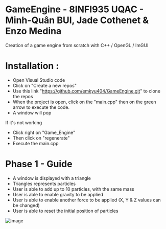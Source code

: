 # GameEngine - 8INFI935 UQAC - Minh-Quân BUI, Jade Cothenet & Enzo Medina

Creation of a game engine from scratch with C++ / OpenGL / ImGUI

# Installation :

+ Open Visual Studio code
+ Click on "Create a new repos" 
+ Use this link "https://github.com/emkyu404/GameEngine.git" to clone the repos
+ When the project is open, click on the "main.cpp" then on the green arrow to execute the code.
+ A window will pop

If it's not working
+ Click right on "Game_Engine"
+ Then click on "regenerate"
+ Execute the main.cpp


# Phase 1 - Guide

+ A window is displayed with a triangle
+ Triangles represents particles
+ User is able to add up to 10 particles, with the same mass
+ User is able to enable gravity to be applied
+ User is able to enable another force to be applied (X, Y & Z values can be changed)
+ User is able to reset the initial position of particles

![image](https://user-images.githubusercontent.com/55577930/192173999-031dc309-1ec7-45a4-b9fa-180e8ec56033.png)

